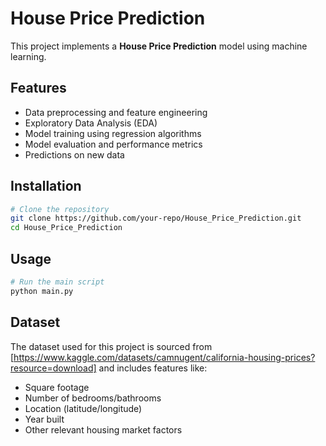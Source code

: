 # House Price Prediction

This project implements a **House Price Prediction** model using machine learning.

## Features
- Data preprocessing and feature engineering
- Exploratory Data Analysis (EDA)
- Model training using regression algorithms
- Model evaluation and performance metrics
- Predictions on new data

## Installation
```bash
# Clone the repository
git clone https://github.com/your-repo/House_Price_Prediction.git
cd House_Price_Prediction


```

## Usage
```python
# Run the main script
python main.py
```

## Dataset
The dataset used for this project is sourced from [https://www.kaggle.com/datasets/camnugent/california-housing-prices?resource=download] and includes features like:
- Square footage
- Number of bedrooms/bathrooms
- Location (latitude/longitude)
- Year built
- Other relevant housing market factors

